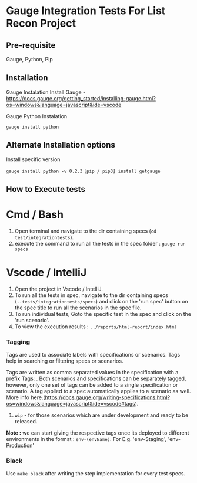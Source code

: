 # Gauge Integration Tests For List Recon Project

## Pre-requisite

Gauge, Python, Pip

## Installation

Gauge Instalation
Install Gauge - https://docs.gauge.org/getting_started/installing-gauge.html?os=windows&language=javascript&ide=vscode

Gauge Python Instalation

`gauge install python`

## Alternate Installation options

Install specific version

`gauge install python -v 0.2.3`
`[pip / pip3] install getgauge`

## How to Execute tests

# Cmd / Bash

1. Open terminal and navigate to the dir containing specs (`cd test/integrationtests`).
1. execute the command to run all the tests in the spec folder : `gauge run specs`

# Vscode / IntelliJ

1. Open the project in Vscode / IntelliJ.
1. To run all the tests in spec, navigate to the dir containing specs (`..tests/integrationtests/specs`) and
   click on the 'run spec' button on the spec title to run all the scenarios in the spec file.
1. To run individual tests, Goto the specific test in the spec and click on the 'run scenario'.
1. To view the execution results : `../reports/html-report/index.html`

### Tagging

Tags are used to associate labels with specifications or scenarios. Tags help in searching or filtering specs or scenarios.

Tags are written as comma separated values in the specification with a prefix Tags: . Both scenarios and specifications can be separately tagged, however, only one set of tags can be added to a single specification or scenario. A tag applied to a spec automatically applies to a scenario as well. More info here.(https://docs.gauge.org/writing-specifications.html?os=windows&language=javascript&ide=vscode#tags).

1. `wip` - for those scenarios which are under development and ready to be released.

**Note :** we can start giving the respective tags once its deployed to different environments
in the format : `env-(envName)`. For E.g. 'env-Staging', 'env-Production'

### Black

Use `make black` after writing the step implementation for every test specs.
